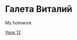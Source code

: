 

# Галета Виталий
My homwork

[Урок 12](https://galetavv.github.io/Lesson_12/ "My homwork lesson 12")

